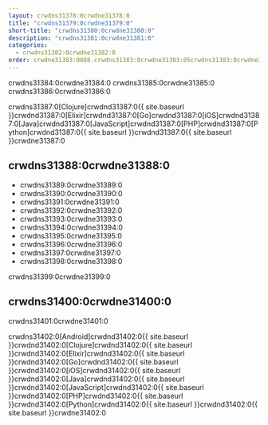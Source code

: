 ```yaml
---
layout: crwdns31378:0crwdne31378:0
title: "crwdns31379:0crwdne31379:0"
short-title: "crwdns31380:0crwdne31380:0"
description: "crwdns31381:0crwdne31381:0"
categories:
  - crwdns31382:0crwdne31382:0
order: crwdne31383:0888.crwdns31383:0crwdne31383:05crwdns31383:0crwdne31383:046153crwdns31383:0crwdne31383:0
---
```

crwdns31384:0crwdne31384:0 crwdns31385:0crwdne31385:0 crwdns31386:0crwdne31386:0

crwdns31387:0[Clojure]crwdnd31387:0{{ site.baseurl }}crwdnd31387:0[Elixir]crwdnd31387:0[Go]crwdnd31387:0[iOS]crwdnd31387:0[Java]crwdnd31387:0[JavaScript]crwdnd31387:0[PHP]crwdnd31387:0[Python]crwdnd31387:0{{ site.baseurl }}crwdnd31387:0{{ site.baseurl }}crwdne31387:0

## crwdns31388:0crwdne31388:0

- crwdns31389:0crwdne31389:0
- crwdns31390:0crwdne31390:0
- crwdns31391:0crwdne31391:0
- crwdns31392:0crwdne31392:0
- crwdns31393:0crwdne31393:0
- crwdns31394:0crwdne31394:0
- crwdns31395:0crwdne31395:0
- crwdns31396:0crwdne31396:0
- crwdns31397:0crwdne31397:0
- crwdns31398:0crwdne31398:0

crwdns31399:0crwdne31399:0

## crwdns31400:0crwdne31400:0

crwdns31401:0crwdne31401:0

crwdns31402:0[Android]crwdnd31402:0{{ site.baseurl }}crwdnd31402:0[Clojure]crwdnd31402:0{{ site.baseurl }}crwdnd31402:0[Elixir]crwdnd31402:0{{ site.baseurl }}crwdnd31402:0[Go]crwdnd31402:0{{ site.baseurl }}crwdnd31402:0[iOS]crwdnd31402:0{{ site.baseurl }}crwdnd31402:0[Java]crwdnd31402:0{{ site.baseurl }}crwdnd31402:0[JavaScript]crwdnd31402:0{{ site.baseurl }}crwdnd31402:0[PHP]crwdnd31402:0{{ site.baseurl }}crwdnd31402:0[Python]crwdnd31402:0{{ site.baseurl }}crwdnd31402:0{{ site.baseurl }}crwdne31402:0